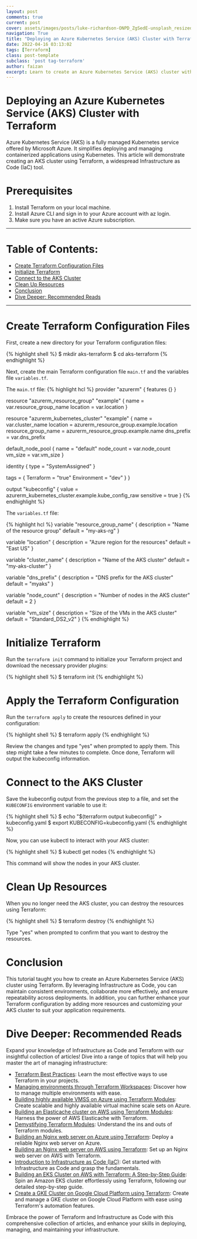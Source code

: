 ```yaml
---
layout: post
comments: true
current: post
cover: assets/images/posts/luke-richardson-ONPD_ZgSedE-unsplash_resized.webp
navigation: True
title: "Deploying an Azure Kubernetes Service (AKS) Cluster with Terraform"
date: 2022-04-16 03:13:02
tags: [Terraform]
class: post-template
subclass: 'post tag-terraform'
author: faizan
excerpt: Learn to create an Azure Kubernetes Service (AKS) cluster with Terraform, a popular Infrastructure as Code tool, using a step-by-step guide with code examples.
---
```


# Deploying an Azure Kubernetes Service (AKS) Cluster with Terraform

Azure Kubernetes Service (AKS) is a fully managed Kubernetes service offered by Microsoft Azure. It simplifies deploying and managing containerized applications using Kubernetes. This article will demonstrate creating an AKS cluster using Terraform, a widespread Infrastructure as Code (IaC) tool.

# Prerequisites
1. Install Terraform on your local machine.
2. Install Azure CLI and sign in to your Azure account with az login.
3. Make sure you have an active Azure subscription.

***
# Table of Contents:

* [Create Terraform Configuration Files](#create-terraform-configuration-files)
* [Initialize Terraform](#initialize-terraform)
* [Connect to the AKS Cluster](#connect-to-the-aks-cluster)
* [Clean Up Resources](#clean-up-resources)
* [Conclusion](#conclusion)
* [Dive Deeper: Recommended Reads](#dive-deeper-recommended-reads)

***

# Create Terraform Configuration Files

First, create a new directory for your Terraform configuration files:

{% highlight shell %}
$ mkdir aks-terraform
$ cd aks-terraform
{% endhighlight %}

Next, create the main Terraform configuration file `main.tf` and the variables file `variables.tf`.

The `main.tf` file:
{% highlight hcl %}
provider "azurerm" {
  features {}
}

resource "azurerm_resource_group" "example" {
  name     = var.resource_group_name
  location = var.location
}

resource "azurerm_kubernetes_cluster" "example" {
  name                = var.cluster_name
  location            = azurerm_resource_group.example.location
  resource_group_name = azurerm_resource_group.example.name
  dns_prefix          = var.dns_prefix

  default_node_pool {
    name       = "default"
    node_count = var.node_count
    vm_size    = var.vm_size
  }

  identity {
    type = "SystemAssigned"
  }

  tags = {
    Terraform = "true"
    Environment = "dev"
  }
}

output "kubeconfig" {
  value = azurerm_kubernetes_cluster.example.kube_config_raw
  sensitive = true
}
{% endhighlight %}

The `variables.tf` file:

{% highlight hcl %}
variable "resource_group_name" {
  description = "Name of the resource group"
  default     = "my-aks-rg"
}

variable "location" {
  description = "Azure region for the resources"
  default     = "East US"
}

variable "cluster_name" {
  description = "Name of the AKS cluster"
  default     = "my-aks-cluster"
}

variable "dns_prefix" {
  description = "DNS prefix for the AKS cluster"
  default     = "myaks"
}

variable "node_count" {
  description = "Number of nodes in the AKS cluster"
  default     = 2
}

variable "vm_size" {
  description = "Size of the VMs in the AKS cluster"
  default     = "Standard_DS2_v2"
}
{% endhighlight %}

# Initialize Terraform

Run the `terraform init` command to initialize your Terraform project and download the necessary provider plugins:

{% highlight shell %}
$ terraform init
{% endhighlight %}

# Apply the Terraform Configuration

Run the `terraform apply` to create the resources defined in your configuration:

{% highlight shell %}
$ terraform apply
{% endhighlight %}

Review the changes and type "yes" when prompted to apply them. This step might take a few minutes to complete. Once done, Terraform will output the kubeconfig information.

# Connect to the AKS Cluster
Save the kubeconfig output from the previous step to a file, and set the `KUBECONFIG` environment variable to use it:

{% highlight shell %}
$ echo "$(terraform output kubeconfig)" > kubeconfig.yaml
$ export KUBECONFIG=kubeconfig.yaml
{% endhighlight %}

Now, you can use kubectl to interact with your AKS cluster:

{% highlight shell %}
$ kubectl get nodes
{% endhighlight %}

This command will show the nodes in your AKS cluster.

# Clean Up Resources

When you no longer need the AKS cluster, you can destroy the resources using Terraform:

{% highlight shell %}
$ terraform destroy
{% endhighlight %}

Type "yes" when prompted to confirm that you want to destroy the resources.

# Conclusion

This tutorial taught you how to create an Azure Kubernetes Service (AKS) cluster using Terraform. By leveraging Infrastructure as Code, you can maintain consistent environments, collaborate more effectively, and ensure repeatability across deployments. In addition, you can further enhance your Terraform configuration by adding more resources and customizing your AKS cluster to suit your application requirements.

# Dive Deeper: Recommended Reads

Expand your knowledge of Infrastructure as Code and Terraform with our insightful collection of articles! Dive into a range of topics that will help you master the art of managing infrastructure:

* [Terraform Best Practices](/terraform-best-practices): Learn the most effective ways to use Terraform in your projects.
* [Managing environments through Terraform Workspaces](/managing-environments-through-terraform-workspaces): Discover how to manage multiple environments with ease.
* [Building highly available VMSS on Azure using Terraform Modules](/building-highly-available-vmss-on-azure-using-terraform-modules): Create scalable and highly available virtual machine scale sets on Azure.
* [Building an Elasticache cluster on AWS using Terraform Modules](/building-an-elasticache-cluster-on-aws-using-terraform-modules): Harness the power of AWS Elasticache with Terraform.
* [Demystifying Terraform Modules](/demystifying-terraform-modules): Understand the ins and outs of Terraform modules.
* [Building an Nginx web server on Azure using Terraform](/building-an-nginx-webserver-on-azure-using-terraform): Deploy a reliable Nginx web server on Azure.
* [Building an Nginx web server on AWS using Terraform](/building-an-nginx-webserver-on-aws-using-terraform): Set up an Nginx web server on AWS with Terraform.
* [Introduction to Infrastructure as Code (IaC)](/introduction-to-infrastructure-as-code): Get started with Infrastructure as Code and grasp the fundamentals.
* [Building an EKS Cluster on AWS with Terraform: A Step-by-Step Guide](/building-an-eks-cluster-on-aws-with-terraform): Spin an Amazon EKS cluster effortlessly using Terraform, following our detailed step-by-step guide.
* [Create a GKE Cluster on Google Cloud Platform using Terraform](/create-a-gke-cluster-on-google-cloud-platform-using-terraform): Create and manage a GKE cluster on Google Cloud Platform with ease using Terraform's automation features.

Embrace the power of Terraform and Infrastructure as Code with this comprehensive collection of articles, and enhance your skills in deploying, managing, and maintaining your infrastructure.